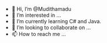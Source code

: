 - 👋 Hi, I’m @Mudithamadu
- 👀 I’m interested in ...
- 🌱 I’m currently learning C# and Java. 
- 💞️ I’m looking to collaborate on ...
- 📫 How to reach me ...

<!---
Mudithamadu/Mudithamadu is a ✨ special ✨ repository because its `README.md` (this file) appears on your GitHub profile.
You can click the Preview link to take a look at your changes.
--->

